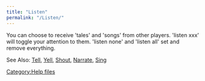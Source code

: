```yaml
---
title: "Listen"
permalink: "/Listen/"
---
```


You can choose to receive 'tales' and 'songs' from other players.
'listen xxx' will toggle your attention to them. 'listen none' and
'listen all' set and remove everything.

See Also: [Tell](Tell "wikilink"), [Yell](Yell "wikilink"),
[Shout](Shout "wikilink"), [Narrate](Narrate "wikilink"),
[Sing](Sing "wikilink")

[Category:Help files](Category:Help_files "wikilink")